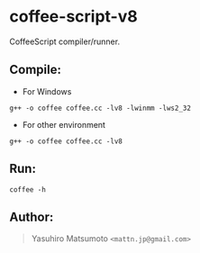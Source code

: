 coffee-script-v8
================

CoffeeScript compiler/runner.

Compile:
--------

* For Windows

```
g++ -o coffee coffee.cc -lv8 -lwinmm -lws2_32
```

* For other environment

```
g++ -o coffee coffee.cc -lv8
```

Run:
----

```
coffee -h
```

Author:
-------

> Yasuhiro Matsumoto `<mattn.jp@gmail.com>`

